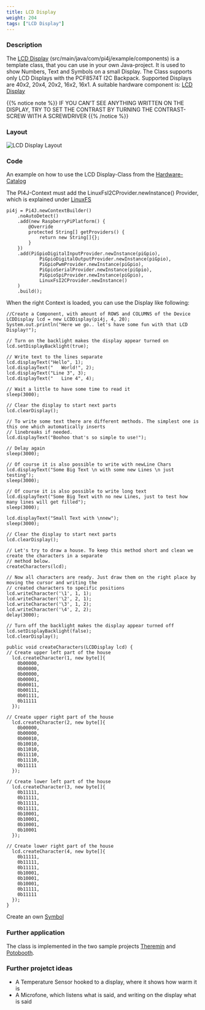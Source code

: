```yaml
---
title: LCD Display
weight: 204
tags: ["LCD Display"]
---
```

### Description
The [LCD Display](https://github.com/Pi4J/pi4j-example-components/tree/Dev-Arcade/src/main/java/com/pi4j/example/components) (src/main/java/com/pi4j/example/components) is a template class, that you can use in your own Java-project.
It is used to show Numbers, Text and Symbols on a small Display.
The Class supports only LCD Displays with the PCF8574T I2C Backpack. Supported Displays are 40x2, 20x4, 20x2, 16x2, 16x1.
A suitable hardware component is: [LCD Display](https://www.berrybase.de/sensoren-module/displays/alphanumerische-displays/alphanumerisches-lcd-16x2-blau/wei-223-mit-i2c-backpack)

{{% notice note %}}
IF YOU CAN'T SEE ANYTHING WRITTEN ON THE DISPLAY, TRY TO SET THE CONTRAST BY TURNING THE CONTRAST-SCREW WITH A SCREWDRIVER
{{% /notice %}}

### Layout
![LCD Display Layout](/assets/documentation/device-examples/Layout-LCDDisplay.png)

### Code
An example on how to use the LCD Display-Class from the [Hardware-Catalog](https://github.com/Pi4J/pi4j-example-components)

The PI4J-Context must add the LinuxFsI2CProvider.newInstance() Provider, which is explained under [LinuxFS](/documentation/providers/linuxfs/)
```
pi4j = Pi4J.newContextBuilder()
	.noAutoDetect()
	.add(new RaspberryPiPlatform() {
		@Override
		protected String[] getProviders() {
			return new String[]{};
		}
	})
	.add(PiGpioDigitalInputProvider.newInstance(piGpio),
			PiGpioDigitalOutputProvider.newInstance(piGpio),
			PiGpioPwmProvider.newInstance(piGpio),
			PiGpioSerialProvider.newInstance(piGpio),
			PiGpioSpiProvider.newInstance(piGpio),
			LinuxFsI2CProvider.newInstance()
	)
	.build();
```
When the right Context is loaded, you can use the Display like following:
```
//Create a Component, with amount of ROWS and COLUMNS of the Device
LCDDisplay lcd = new LCDDisplay(pi4j, 4, 20);
System.out.println("Here we go.. let's have some fun with that LCD Display!");

// Turn on the backlight makes the display appear turned on
lcd.setDisplayBacklight(true);

// Write text to the lines separate
lcd.displayText("Hello", 1);
lcd.displayText("   World!", 2);
lcd.displayText("Line 3", 3);
lcd.displayText("   Line 4", 4);

// Wait a little to have some time to read it
sleep(3000);

// Clear the display to start next parts
lcd.clearDisplay();

// To write some text there are different methods. The simplest one is this one which automatically inserts
// linebreaks if needed.
lcd.displayText("Boohoo that's so simple to use!");

// Delay again
sleep(3000);

// Of course it is also possible to write with newLine Chars
lcd.displayText("Some Big Text \n with some new Lines \n just testing");
sleep(3000);

// Of course it is also possible to write long text
lcd.displayText("Some Big Text with no new Lines, just to test how many lines will get filled");
sleep(3000);

lcd.displayText("Small Text with \nnew");
sleep(3000);

// Clear the display to start next parts
lcd.clearDisplay();

// Let's try to draw a house. To keep this method short and clean we create the characters in a separate
// method below.
createCharacters(lcd);

// Now all characters are ready. Just draw them on the right place by moving the cursor and writing the
// created characters to specific positions
lcd.writeCharacter('\1', 1, 1);
lcd.writeCharacter('\2', 2, 1);
lcd.writeCharacter('\3', 1, 2);
lcd.writeCharacter('\4', 2, 2);
delay(3000);

// Turn off the backlight makes the display appear turned off
lcd.setDisplayBacklight(false);
lcd.clearDisplay();

public void createCharacters(LCDDisplay lcd) {
// Create upper left part of the house
  lcd.createCharacter(1, new byte[]{
	0b00000,
	0b00000,
	0b00000,
	0b00001,
	0b00011,
	0b00111,
	0b01111,
	0b11111
  });

// Create upper right part of the house
  lcd.createCharacter(2, new byte[]{
	0b00000,
	0b00000,
	0b00010,
	0b10010,
	0b11010,
	0b11110,
	0b11110,
	0b11111
  });

// Create lower left part of the house
  lcd.createCharacter(3, new byte[]{
	0b11111,
	0b11111,
	0b11111,
	0b11111,
	0b10001,
	0b10001,
	0b10001,
	0b10001
  });

// Create lower right part of the house
  lcd.createCharacter(4, new byte[]{
	0b11111,
	0b11111,
	0b11111,
	0b10001,
	0b10001,
	0b10001,
	0b11111,
	0b11111
  });
}
```
Create an own [Symbol](https://www.8051projects.net/lcd-interfacing/lcd-custom-character.php)

### Further application
The class is implemented in the two sample projects [Theremin](https://github.com/DieterHolz/RaspPiTheremin) and [Potobooth](https://github.com/DieterHolz/PhotoBooth).

### Further projetct ideas
- A Temperature Sensor hooked to a display, where it shows how warm it is
- A Microfone, which listens what is said, and writing on the display what is said
